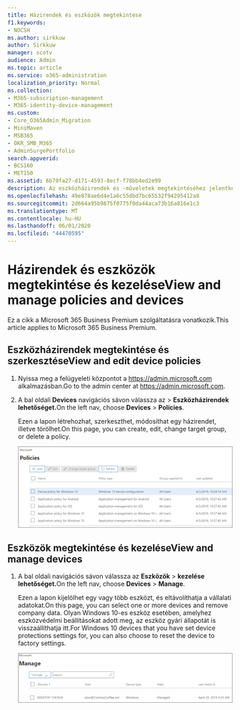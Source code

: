 ```yaml
---
title: Házirendek és eszközök megtekintése
f1.keywords:
- NOCSH
ms.author: sirkkuw
author: Sirkkuw
manager: scotv
audience: Admin
ms.topic: article
ms.service: o365-administration
localization_priority: Normal
ms.collection:
- M365-subscription-management
- M365-identity-device-management
ms.custom:
- Core_O365Admin_Migration
- MiniMaven
- MSB365
- OKR_SMB_M365
- AdminSurgePortfolio
search.appverid:
- BCS160
- MET150
ms.assetid: 6b70fa27-d171-4593-8ecf-f78bb4ed2e99
description: Az eszközházirendek és -műveletek megtekintéséhez jelentkezzen be a Microsoft 365 vállalati verzióba globális rendszergazdai hitelesítő adatokkal.
ms.openlocfilehash: 49e878ae6d4e1a6c55dbd7bc65532f94295412a8
ms.sourcegitcommit: 2d664a95b9875f0775f0da44aca73b16a816e1c3
ms.translationtype: MT
ms.contentlocale: hu-HU
ms.lasthandoff: 06/01/2020
ms.locfileid: "44470595"
---
```

# <a name="view-and-manage-policies-and-devices"></a><span data-ttu-id="e63a3-103">Házirendek és eszközök megtekintése és kezelése</span><span class="sxs-lookup"><span data-stu-id="e63a3-103">View and manage policies and devices</span></span>

<span data-ttu-id="e63a3-104">Ez a cikk a Microsoft 365 Business Premium szolgáltatásra vonatkozik.</span><span class="sxs-lookup"><span data-stu-id="e63a3-104">This article applies to Microsoft 365 Business Premium.</span></span>

## <a name="view-and-edit-device-policies"></a><span data-ttu-id="e63a3-105">Eszközházirendek megtekintése és szerkesztése</span><span class="sxs-lookup"><span data-stu-id="e63a3-105">View and edit device policies</span></span>

1.  <span data-ttu-id="e63a3-106">Nyissa meg a felügyeleti központot a <a href="https://go.microsoft.com/fwlink/p/?linkid=837890" target="_blank">https://admin.microsoft.com</a> alkalmazásban.</span><span class="sxs-lookup"><span data-stu-id="e63a3-106">Go to the admin center at <a href="https://go.microsoft.com/fwlink/p/?linkid=837890" target="_blank">https://admin.microsoft.com</a>.</span></span>
2. <span data-ttu-id="e63a3-107">A bal oldali **Devices** navigációs sávon válassza az \> **Eszközházirendek lehetőséget.**</span><span class="sxs-lookup"><span data-stu-id="e63a3-107">On the left nav, choose **Devices** \> **Policies**.</span></span>

    <span data-ttu-id="e63a3-108">Ezen a lapon létrehozhat, szerkeszthet, módosíthat egy házirendet, illetve törölhet.</span><span class="sxs-lookup"><span data-stu-id="e63a3-108">On this page, you can create, edit, change target group, or delete a policy.</span></span>

    ![Screenshot of the Policies page](../media/devicepolicies.png)
  
## <a name="view-and-manage-devices"></a><span data-ttu-id="e63a3-110">Eszközök megtekintése és kezelése</span><span class="sxs-lookup"><span data-stu-id="e63a3-110">View and manage devices</span></span>

1. <span data-ttu-id="e63a3-111">A bal oldali navigációs sávon válassza az **Eszközök** \> **kezelése lehetőséget.**</span><span class="sxs-lookup"><span data-stu-id="e63a3-111">On the left nav, choose **Devices** \> **Manage**.</span></span> 
    
    <span data-ttu-id="e63a3-112">Ezen a lapon kijelölhet egy vagy több eszközt, és eltávolíthatja a vállalati adatokat.</span><span class="sxs-lookup"><span data-stu-id="e63a3-112">On this page, you can select one or more devices and remove company data.</span></span> <span data-ttu-id="e63a3-113">Olyan Windows 10-es eszköz esetében, amelyhez eszközvédelmi beállításokat adott meg, az eszköz gyári állapotát is visszaállíthatja itt.</span><span class="sxs-lookup"><span data-stu-id="e63a3-113">For Windows 10 devices that you have set device protections settings for, you can also choose to reset the device to factory settings.</span></span>
  
   ![Eszközök kezelése lap](../media/devicesmanage.png)

